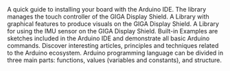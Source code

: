 <EssentialsColumn title="First Steps">
    <EssentialElement title="Quickstart Guide" type="getting-started">
        A quick guide to installing your board with the Arduino IDE.
    </EssentialElement>

</EssentialsColumn>

<EssentialsColumn title="Suggested Libraries">

<EssentialElement link="https://github.com/arduino-libraries/Arduino_GigaDisplayTouch/" title="Arduino_GigaDisplayTouch" type="library">
    The library manages the touch controller of the GIGA Display Shield.
</EssentialElement>
    
<EssentialElement link="https://github.com/arduino-libraries/ArduinoGraphics" title="Arduino Graphics" type="library">
    A Library with graphical features to produce visuals on the GIGA Display Shield.
</EssentialElement>

<EssentialElement link="https://github.com/arduino-libraries/Arduino_BMI270_BMM150" title="Arduino_BMI270_BMM150.h" type="library">
    A Library for using the IMU sensor on the GIGA Display Shield.
</EssentialElement>



</EssentialsColumn>

<EssentialsColumn title="Arduino Basics">
    <EssentialElement link="https://www.arduino.cc/en/Tutorial/BuiltInExamples" title="Built-in Examples" type="resource">
        Built-in Examples are sketches included in the Arduino IDE and demonstrate all basic Arduino commands. 
    </EssentialElement>
    <EssentialElement link="/learn" title="Learn" type="resource">
        Discover interesting articles, principles and techniques related to the Arduino ecosystem.
    </EssentialElement>
    <EssentialElement link="https://www.arduino.cc/reference/en/" title="Language Reference" type="resource">
        Arduino programming language can be divided in three main parts: functions, values (variables and constants), and structure.
    </EssentialElement>
</EssentialsColumn>